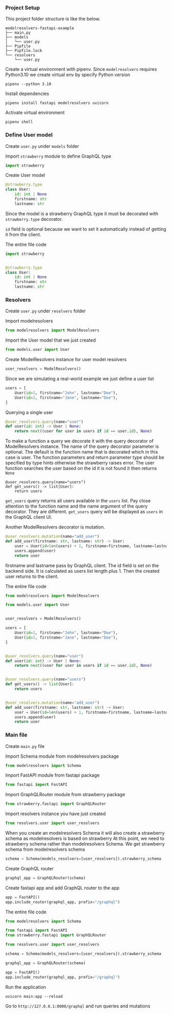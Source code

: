 ### Project Setup

This project folder structure is like the below.

```
modelresolvers-fastapi-example
├── main.py
├── models
│   └── user.py
├── Pipfile
├── Pipfile.lock
└── resolvers
    └── user.py
```
Create a virtual environment with pipenv. Since `modelresolvers` requires Python3.10 
we create virtual env by specify Python version

```
pipenv --python 3.10
```

Install dependencies

```
pipenv install fastapi modelresolvers uvicorn
```

Activate virtual environment

```
pipenv shell
```

### Define User model

Create `user.py` under `models` folder

Import `strawberry` module to define GraphQL type

```py
import strawberry
```

Create User model

```py
@strawberry.type
class User:
    id: int | None
    firstname: str
    lastname: str
```

Since the model is a strawberry GraphQL type it must be decorated with `strawberry.type` decorator.

`id` field is optional because we want to set it automatically instead of getting it from the client.

The entire file code

```py
import strawberry


@strawberry.type
class User:
    id: int | None
    firstname: str
    lastname: str
```

### Resolvers

Create `user.py` under `resolvers` folder

Import modelresolvers

```py
from modelresolvers import ModelResolvers
```

Import the User model that we just created

```py
from models.user import User
```

Create ModelResolvers instance for user model resolvers

```py
user_resolvers = ModelResolvers()
```

Since we are simulating a real-world example we just define a user list

```py
users = [
    User(id=1, firstname="John", lastname="Doe"),
    User(id=2, firstname="Jane", lastname="Doe"),
]
```

Querying a single user

```py
@user_resolvers.query(name="user")
def user(id: int) -> User | None:
    return next((user for user in users if id == user.id), None)
```

To make a function a query we decorate it with the query decorator of ModelResolvers instance.
The name of the query decorator parameter is optional. The default is the function name that
is decorated which in this case is user. The function parameters and return parameter type
should be specified by type hints otherwise the strawberry raises error. The user function
searches the user based on the id it is not found it then returns `None`

```
@user_resolvers.query(name="users")
def get_users() -> list[User]:
    return users
```
`get_users` query returns all users available in the `users` list. Pay close attention to the function name and the name
argument of the query decorator. They are different. `get_users` query will be displayed as `users` in the GraphQL client UI.

Another ModelResolvers decorator is mutation.

```py
@user_resolvers.mutation(name="add_user")
def add_user(firstname: str, lastname: str) -> User:
    user = User(id=len(users) + 1, firstname=firstname, lastname=lastname)
    users.append(user)
    return user
```

firstname and lastname pass by GraphQL client. The id field is set on the backend side.
It is calculated as users list length plus 1. Then the created user returns to the client.


The entire file code

```py
from modelresolvers import ModelResolvers

from models.user import User


user_resolvers = ModelResolvers()

users = [
    User(id=1, firstname="John", lastname="Doe"),
    User(id=2, firstname="Jane", lastname="Doe"),
]


@user_resolvers.query(name="user")
def user(id: int) -> User | None:
    return next((user for user in users if id == user.id), None)


@user_resolvers.query(name="users")
def get_users() -> list[User]:
    return users


@user_resolvers.mutation(name="add_user")
def add_user(firstname: str, lastname: str) -> User:
    user = User(id=len(users) + 1, firstname=firstname, lastname=lastname)
    users.append(user)
    return user
```

### Main file

Create `main.py` file

Import Schema module from modelresolvers package

```py
from modelresolvers import Schema
```

Import FastAPI module from fastapi package

```py
from fastapi import FastAPI
```

Import GraphQLRouter module from strawberry package

```py
from strawberry.fastapi import GraphQLRouter
```

Import resolvers instance you have just created

```py
from resolvers.user import user_resolvers
```

When you create an modelresolvers Schema it will also create a strawberry schema as modelresolvers is based on strawberry
At this point, we need to strawberry schema rather than modelresolvers Schema. We get strawberry schema from modelresolvers schema

```py
schema = Schema(models_resolvers=[user_resolvers]).strawberry_schema
```

Create GraphQL router

```py
graphql_app = GraphQLRouter(schema)
```

Create fastapi app and add GraphQL router to the app

```py
app = FastAPI()
app.include_router(graphql_app, prefix="/graphql")
```

The entire file code

```py
from modelresolvers import Schema

from fastapi import FastAPI
from strawberry.fastapi import GraphQLRouter

from resolvers.user import user_resolvers

schema = Schema(models_resolvers=[user_resolvers]).strawberry_schema

graphql_app = GraphQLRouter(schema)

app = FastAPI()
app.include_router(graphql_app, prefix="/graphql")
```

Run the application

```
uvicorn main:app --reload
```

Go to `http://127.0.0.1:8000/graphql` and run queries and mutations
